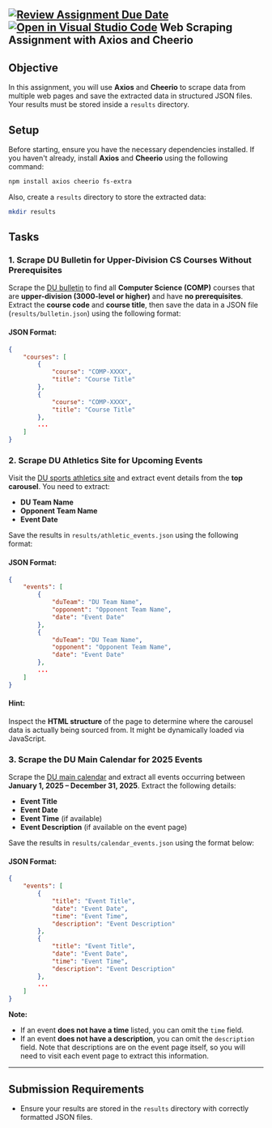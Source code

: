 [![Review Assignment Due Date](https://classroom.github.com/assets/deadline-readme-button-22041afd0340ce965d47ae6ef1cefeee28c7c493a6346c4f15d667ab976d596c.svg)](https://classroom.github.com/a/8VO2Bow6)
[![Open in Visual Studio Code](https://classroom.github.com/assets/open-in-vscode-2e0aaae1b6195c2367325f4f02e2d04e9abb55f0b24a779b69b11b9e10269abc.svg)](https://classroom.github.com/online_ide?assignment_repo_id=18425404&assignment_repo_type=AssignmentRepo)
Web Scraping Assignment with Axios and Cheerio
---

## Objective  
In this assignment, you will use **Axios** and **Cheerio** to scrape data from multiple web pages and save the extracted data in structured JSON files. Your results must be stored inside a `results` directory.  

## Setup  
Before starting, ensure you have the necessary dependencies installed. If you haven't already, install **Axios** and **Cheerio** using the following command:

```bash
npm install axios cheerio fs-extra
```

Also, create a `results` directory to store the extracted data:

```bash
mkdir results
```

## Tasks  

### 1. Scrape DU Bulletin for Upper-Division CS Courses Without Prerequisites  
Scrape the [DU bulletin](https://bulletin.du.edu/) to find all **Computer Science (COMP)** courses that are **upper-division (3000-level or higher)** and have **no prerequisites**. Extract the **course code** and **course title**, then save the data in a JSON file (`results/bulletin.json`) using the following format:

#### JSON Format:
```json
{
    "courses": [
        {
            "course": "COMP-XXXX",
            "title": "Course Title"
        },
        {
            "course": "COMP-XXXX",
            "title": "Course Title"
        },
        ...
    ]
}
```

### 2. Scrape DU Athletics Site for Upcoming Events  
Visit the [DU sports athletics site](https://denverpioneers.com/index.aspx) and extract event details from the **top carousel**. You need to extract:  
- **DU Team Name**  
- **Opponent Team Name**  
- **Event Date**  

Save the results in `results/athletic_events.json` using the following format:

#### JSON Format:
```json
{
    "events": [
        {
            "duTeam": "DU Team Name",
            "opponent": "Opponent Team Name",
            "date": "Event Date"
        },
        {
            "duTeam": "DU Team Name",
            "opponent": "Opponent Team Name",
            "date": "Event Date"
        },
        ...
    ]
}
```

#### Hint:  
Inspect the **HTML structure** of the page to determine where the carousel data is actually being sourced from. It might be dynamically loaded via JavaScript.

### 3. Scrape the DU Main Calendar for 2025 Events  
Scrape the [DU main calendar](https://www.du.edu/calendar) and extract all events occurring between **January 1, 2025 – December 31, 2025**. Extract the following details:  
- **Event Title**  
- **Event Date**  
- **Event Time** (if available)  
- **Event Description** (if available on the event page)  

Save the results in `results/calendar_events.json` using the format below:

#### JSON Format:
```json
{
    "events": [
        {
            "title": "Event Title",
            "date": "Event Date",
            "time": "Event Time",
            "description": "Event Description"
        },
        {
            "title": "Event Title",
            "date": "Event Date",
            "time": "Event Time",
            "description": "Event Description"
        },
        ...
    ]
}
```

**Note:**  
- If an event **does not have a time** listed, you can omit the `time` field.  
- If an event **does not have a description**, you can omit the `description` field. Note that descriptions are on the event page itself, so you will need to visit each event page to extract this information.  

---

## Submission Requirements  
- Ensure your results are stored in the `results` directory with correctly formatted JSON files.  
